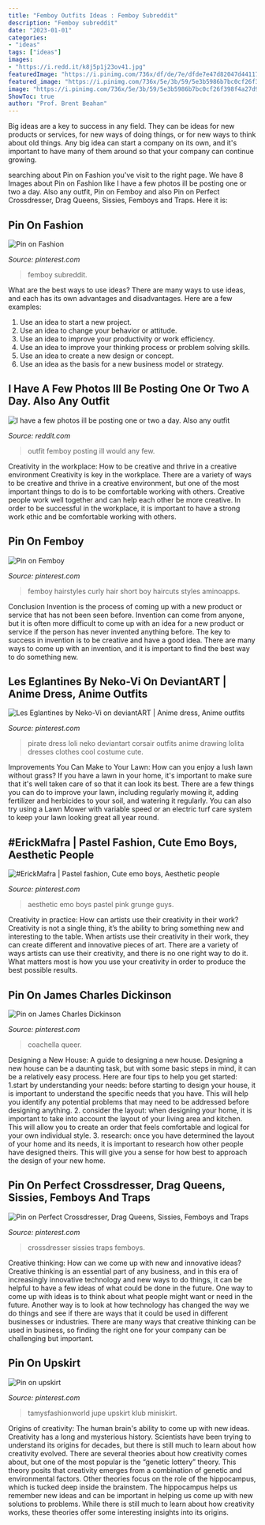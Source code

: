 ```yaml
---
title: "Femboy Outfits Ideas : Femboy Subreddit"
description: "Femboy subreddit"
date: "2023-01-01"
categories:
- "ideas"
tags: ["ideas"]
images:
- "https://i.redd.it/k8j5p1j23ov41.jpg"
featuredImage: "https://i.pinimg.com/736x/df/de/7e/dfde7e47d82047d441171acfbd4f57e6--cross-dresser-tv.jpg"
featured_image: "https://i.pinimg.com/736x/5e/3b/59/5e3b5986b7bc0cf26f398f4a27d96c49.jpg"
image: "https://i.pinimg.com/736x/5e/3b/59/5e3b5986b7bc0cf26f398f4a27d96c49.jpg"
ShowToc: true
author: "Prof. Brent Beahan"
---
```



Big ideas are a key to success in any field. They can be ideas for new products or services, for new ways of doing things, or for new ways to think about old things. Any big idea can start a company on its own, and it's important to have many of them around so that your company can continue growing.

	

		
searching about Pin on Fashion you've visit to the right page. We have 8 Images about Pin on Fashion like I have a few photos ill be posting one or two a day. Also any outfit, Pin on Femboy and also Pin on Perfect Crossdresser, Drag Queens, Sissies, Femboys and Traps. Here it is:
		
    
## Pin On Fashion

<img loading=lazy src="https://i.pinimg.com/736x/5e/3b/59/5e3b5986b7bc0cf26f398f4a27d96c49.jpg" onerror="this.onerror=null;this.src='https://tse3.mm.bing.net/th?id=OIP._cY37apjOJGwLoZoYrtdAgAAAA&amp;pid=15.1';" alt="Pin on Fashion">

_Source: pinterest.com_

>femboy subreddit. 

	

What are the best ways to use ideas?
There are many ways to use ideas, and each has its own advantages and disadvantages. Here are a few examples: 
1. Use an idea to start a new project. 
2. Use an idea to change your behavior or attitude. 
3. Use an idea to improve your productivity or work efficiency. 
4. Use an idea to improve your thinking process or problem solving skills. 
5. Use an idea to create a new design or concept. 
6. Use an idea as the basis for a new business model or strategy.

    
## I Have A Few Photos Ill Be Posting One Or Two A Day. Also Any Outfit

<img loading=lazy src="https://i.redd.it/k8j5p1j23ov41.jpg" onerror="this.onerror=null;this.src='https://tse4.mm.bing.net/th?id=OIP.aVmTf3vPrMqGk7w0V_XckgHaJ4&amp;pid=15.1';" alt="I have a few photos ill be posting one or two a day. Also any outfit">

_Source: reddit.com_

>outfit femboy posting ill would any few. 

	

Creativity in the workplace: How to be creative and thrive in a creative environment
Creativity is key in the workplace. There are a variety of ways to be creative and thrive in a creative environment, but one of the most important things to do is to be comfortable working with others. Creative people work well together and can help each other be more creative. In order to be successful in the workplace, it is important to have a strong work ethic and be comfortable working with others.

    
## Pin On Femboy

<img loading=lazy src="https://i.pinimg.com/originals/0f/19/4a/0f194a6540d9d50540227da75e9d3ce2.jpg" onerror="this.onerror=null;this.src='https://tse3.mm.bing.net/th?id=OIP.zQE5AkcaBx6Lx5HVvfrWxAAAAA&amp;pid=15.1';" alt="Pin on Femboy">

_Source: pinterest.com_

>femboy hairstyles curly hair short boy haircuts styles aminoapps. 

	

Conclusion
Invention is the process of coming up with a new product or service that has not been seen before. Invention can come from anyone, but it is often more difficult to come up with an idea for a new product or service if the person has never invented anything before. The key to success in invention is to be creative and have a good idea. There are many ways to come up with an invention, and it is important to find the best way to do something new.

    
## Les Eglantines By Neko-Vi On DeviantART | Anime Dress, Anime Outfits

<img loading=lazy src="https://i.pinimg.com/originals/2f/4b/45/2f4b450dfd236627f73c422b7c1459bd.jpg" onerror="this.onerror=null;this.src='https://tse2.mm.bing.net/th?id=OIP.rwNupfRp8rMy89yer37zBwHaKe&amp;pid=15.1';" alt="Les Eglantines by Neko-Vi on deviantART | Anime dress, Anime outfits">

_Source: pinterest.com_

>pirate dress loli neko deviantart corsair outfits anime drawing lolita dresses clothes cool costume cute. 

	

Improvements You Can Make to Your Lawn: How can you enjoy a lush lawn without grass?
If you have a lawn in your home, it's important to make sure that it's well taken care of so that it can look its best. There are a few things you can do to improve your lawn, including regularly mowing it, adding fertilizer and herbicides to your soil, and watering it regularly. You can also try using a Lawn Mower with variable speed or an electric turf care system to keep your lawn looking great all year round.

    
## #ErickMafra | Pastel Fashion, Cute Emo Boys, Aesthetic People

<img loading=lazy src="https://i.pinimg.com/originals/9f/5b/c3/9f5bc3adec6ec6c2941ef5aa3dc0d590.jpg" onerror="this.onerror=null;this.src='https://tse2.mm.bing.net/th?id=OIP.69FjtPMAxbEcpswAVEObnQHaJQ&amp;pid=15.1';" alt="#ErickMafra | Pastel fashion, Cute emo boys, Aesthetic people">

_Source: pinterest.com_

>aesthetic emo boys pastel pink grunge guys. 

	

Creativity in practice: How can artists use their creativity in their work?
Creativity is not a single thing, it’s the ability to bring something new and interesting to the table. When artists use their creativity in their work, they can create different and innovative pieces of art. There are a variety of ways artists can use their creativity, and there is no one right way to do it. What matters most is how you use your creativity in order to produce the best possible results.

    
## Pin On James Charles Dickinson

<img loading=lazy src="https://i.pinimg.com/736x/6c/be/13/6cbe138bfb54c44c9b96f7050279c2ff.jpg" onerror="this.onerror=null;this.src='https://tse3.mm.bing.net/th?id=OIP.j59b4SbKiTe1VwUvMO-xigHaNK&amp;pid=15.1';" alt="Pin on James Charles Dickinson">

_Source: pinterest.com_

>coachella queer. 

	

Designing a New House: A guide to designing a new house.
Designing a new house can be a daunting task, but with some basic steps in mind, it can be a relatively easy process. Here are four tips to help you get started: 1.start by understanding your needs: before starting to design your house, it is important to understand the specific needs that you have. This will help you identify any potential problems that may need to be addressed before designing anything. 2. consider the layout: when designing your home, it is important to take into account the layout of your living area and kitchen. This will allow you to create an order that feels comfortable and logical for your own individual style. 3. research: once you have determined the layout of your home and its needs, it is important to research how other people have designed theirs. This will give you a sense for how best to approach the design of your new home. 
    
## Pin On Perfect Crossdresser, Drag Queens, Sissies, Femboys And Traps

<img loading=lazy src="https://i.pinimg.com/736x/df/de/7e/dfde7e47d82047d441171acfbd4f57e6--cross-dresser-tv.jpg" onerror="this.onerror=null;this.src='https://tse1.mm.bing.net/th?id=OIP.xtq8lrVGwzDZEQEbFOgipgHaGn&amp;pid=15.1';" alt="Pin on Perfect Crossdresser, Drag Queens, Sissies, Femboys and Traps">

_Source: pinterest.com_

>crossdresser sissies traps femboys. 

	

Creative thinking: How can we come up with new and innovative ideas?
Creative thinking is an essential part of any business, and in this era of increasingly innovative technology and new ways to do things, it can be helpful to have a few ideas of what could be done in the future. One way to come up with ideas is to think about what people might want or need in the future. Another way is to look at how technology has changed the way we do things and see if there are ways that it could be used in different businesses or industries. There are many ways that creative thinking can be used in business, so finding the right one for your company can be challenging but important.

    
## Pin On Upskirt

<img loading=lazy src="https://i.pinimg.com/736x/7e/49/64/7e4964d58952cc2c03de078b9e94b8be--silver-pumps-street-fashion.jpg" onerror="this.onerror=null;this.src='https://tse4.mm.bing.net/th?id=OIP.DbAZ26FsPgb3oRTsdHJJiwHaLJ&amp;pid=15.1';" alt="Pin on upskirt">

_Source: pinterest.com_

>tamysfashionworld jupe upskirt klub miniskirt. 

	

Origins of creativity: The human brain's ability to come up with new ideas.
Creativity has a long and mysterious history. Scientists have been trying to understand its origins for decades, but there is still much to learn about how creativity evolved. There are several theories about how creativity comes about, but one of the most popular is the “genetic lottery” theory. This theory posits that creativity emerges from a combination of genetic and environmental factors. Other theories focus on the role of the hippocampus, which is tucked deep inside the brainstem. The hippocampus helps us remember new ideas and can be important in helping us come up with new solutions to problems. While there is still much to learn about how creativity works, these theories offer some interesting insights into its origins.

